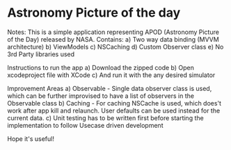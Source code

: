 # Astronomy Picture of the day

Notes: This is a simple application representing APOD (Astronomy Picture of the Day) released by NASA. 
Contains:
a) Two way data binding (MVVM architecture)
b) ViewModels
c) NSCaching
d) Custom Observer class 
e) No 3rd Party libraries used

Instructions to run the app
a) Download the zipped code 
b) Open xcodeproject file with XCode
c) And run it with the any desired simulator

Improvement Areas
a) Observable - Single data observer class is used, which can be further improvised to have a list of observers in the Observable class
b) Caching - For caching NSCache is used, which does't work after app kill and relaunch. User defaults can be used instead for the current data.
c) Unit testing has to be written first before starting the implementation to follow Usecase driven development

Hope it's useful!

